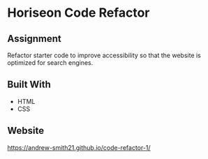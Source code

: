 # Horiseon Code Refactor

## Assignment
Refactor starter code to improve accessibility so that the website is optimized for search engines.

## Built With
* HTML
* CSS

## Website
https://andrew-smith21.github.io/code-refactor-1/

